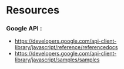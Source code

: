 # Resources

### Google API :
 
- https://developers.google.com/api-client-library/javascript/reference/referencedocs
- https://developers.google.com/api-client-library/javascript/samples/samples

